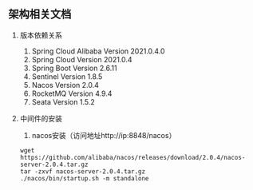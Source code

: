 ## 架构相关文档

1. 版本依赖关系

   1. Spring Cloud Alibaba Version 2021.0.4.0
   2. Spring Cloud Version  2021.0.4
   3. Spring Boot Version  2.6.11
   4. Sentinel Version 1.8.5
   5. Nacos Version 2.0.4
   6. RocketMQ Version 4.9.4 
   7. Seata Version 1.5.2

2. 中间件的安装

   1. nacos安装（访问地址http://ip:8848/nacos）

   ```
   wget https://github.com/alibaba/nacos/releases/download/2.0.4/nacos-server-2.0.4.tar.gz
   tar -zxvf nacos-server-2.0.4.tar.gz
   ./nacos/bin/startup.sh -m standalone
   ```

   